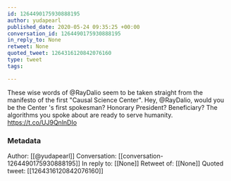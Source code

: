 ```yaml
---
id: 1264490175930888195
author: yudapearl
published_date: 2020-05-24 09:35:25 +00:00
conversation_id: 1264490175930888195
in_reply_to: None
retweet: None
quoted_tweet: 1264316120842076160
type: tweet
tags:

---
```


These wise words of @RayDalio seem to be taken straight from the manifesto of the first "Causal Science Center". Hey, @RayDalio, would you be the Center 's first spokesman? Honorary President? Beneficiary? The algorithms you  spoke about are ready to serve humanity. https://t.co/UJ9QnlnDIo

### Metadata

Author: [[@yudapearl]]
Conversation: [[conversation-1264490175930888195]]
In reply to: [[None]]
Retweet of: [[None]]
Quoted tweet: [[1264316120842076160]]
